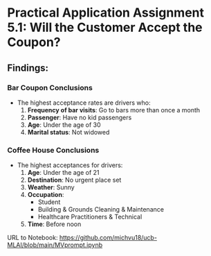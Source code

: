 # Practical Application Assignment 5.1: Will the Customer Accept the Coupon?

## Findings:
### Bar Coupon Conclusions
- The highest acceptance rates are drivers who:
    1. **Frequency of bar visits**: Go to bars more than once a month
    2. **Passenger**: Have no kid passengers
    3. **Age**: Under the age of 30
    4. **Marital status**: Not widowed
 
### Coffee House Conclusions
- The highest acceptances for drivers:
    1. **Age**: Under the age of 21
    2. **Destination**: No urgent place set
    3. **Weather**: Sunny
    4. **Occupation**: 
        - Student
        - Building & Grounds Cleaning & Maintenance
        - Healthcare Practitioners & Technical 
    5. **Time**: Before noon

URL to Notebook: https://github.com/michvu18/ucb-MLAI/blob/main/MVprompt.ipynb
